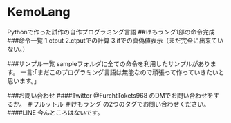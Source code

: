 # KemoLang
Pythonで作った試作の自作プログラミング言語
##けもラング1部の命令完成
###命令一覧
1.ctput
2.ctputでの計算
3.ifでの真偽値表示（まだ完全に出来ていない。）

###サンプル一覧
 sampleフォルダに全ての命令を利用したサンプルがあります。
一言:｢まだこのプログラミング言語は無能なので頑張って作っていきたいと思います。｣

###お問い合わせ
####Twitter
@FurchtTokets968
のDMでお問い合わせをするか。
＃フルットル ＃けもラング の2つのタグでお問い合わせください。
####LINE
今んところはないです。
